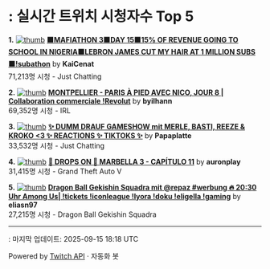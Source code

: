 # : 실시간 트위치 시청자수 Top 5

**1.** [![thumb](https://static-cdn.jtvnw.net/previews-ttv/live_user_kaicenat-320x180.jpg)](https://twitch.tv/KaiCenat)
**[🟧MAFIATHON 3🟧DAY 15🟧15% OF REVENUE GOING TO SCHOOL IN NIGERIA🟧LEBRON JAMES CUT MY HAIR AT 1 MILLION SUBS🟧!subathon](https://twitch.tv/KaiCenat)** by **KaiCenat**<br>71,213명 시청  - Just Chatting

**2.** [![thumb](https://static-cdn.jtvnw.net/previews-ttv/live_user_byilhann-320x180.jpg)](https://twitch.tv/byilhann)
**[MONTPELLIER - PARIS À PIED AVEC NICO, JOUR 8 | Collaboration commerciale !Revolut](https://twitch.tv/byilhann)** by **byilhann**<br>69,352명 시청  - IRL

**3.** [![thumb](https://static-cdn.jtvnw.net/previews-ttv/live_user_papaplatte-320x180.jpg)](https://twitch.tv/Papaplatte)
**[✨ DUMM DRAUF GAMESHOW mit MERLE, BASTI, REEZE & KROKO <3 ✨  REACTIONS ✨ TIKTOKS ✨](https://twitch.tv/Papaplatte)** by **Papaplatte**<br>33,532명 시청  - Just Chatting

**4.** [![thumb](https://static-cdn.jtvnw.net/previews-ttv/live_user_auronplay-320x180.jpg)](https://twitch.tv/auronplay)
**[🚨 DROPS ON 🚨 MARBELLA 3 - CAPÍTULO 11](https://twitch.tv/auronplay)** by **auronplay**<br>31,415명 시청  - Grand Theft Auto V

**5.** [![thumb](https://static-cdn.jtvnw.net/previews-ttv/live_user_eliasn97-320x180.jpg)](https://twitch.tv/eliasn97)
**[Dragon Ball Gekishin Squadra mit @repaz #werbung 🔥 20:30 Uhr Among Us| !tickets !iconleague !lyora !doku !eligella !gaming](https://twitch.tv/eliasn97)** by **eliasn97**<br>27,215명 시청  - Dragon Ball Gekishin Squadra


---
: 마지막 업데이트: 2025-09-15 18:18 UTC

Powered by [Twitch API](https://dev.twitch.tv/docs/api/reference) · 자동화 봇